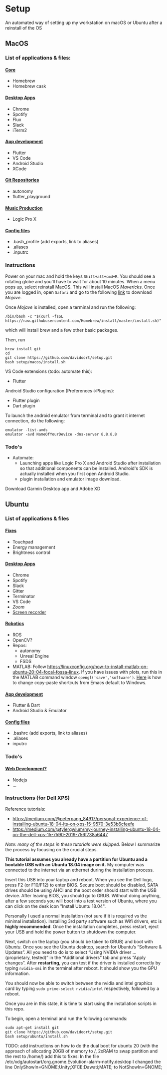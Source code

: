 # Setup
An automated way of setting up my workstation on macOS or Ubuntu after a reinstall of the OS

## MacOS
### List of applications & files:
#### [Core](macos/scripts/install.sh)
 * Homebrew
 * Homebrew cask
#### [Desktop Apps](macos/scripts/destop_apps.sh)
 * Chrome
 * Spotify
 * Flux
 * Slack
 * iTerm2
#### [App development](macos/scripts/appdevel.sh) 
 * Flutter
 * VS Code
 * Android Studio
 * XCode
#### [Git Repositories](macos/scripts/git_repos.sh)
 * autonomy
 * flutter_playground
#### [Music Production](macos/scripts/music_production.sh)
 * Logic Pro X
#### [Config files](macos/scripts/config_files.sh)
 * .bash_profile (add exports, link to aliases)
 * .aliases
 * .inputrc


### Instructions

Power on your mac and hold the keys `Shift+alt+cmd+R`. You should see a rotating globe and you'll have to wait for about 10 minutes. When a menu pops up, select reinstall MacOS. This will install MacOS _Mavericks_. Once you are logged in, open `Safari` and go to the following [link](https://support.apple.com/es-lamr/HT210190) to download _Mojave_.

Once _Mojave_ is installed, open a terminal and run the following:

```
/bin/bash -c "$(curl -fsSL https://raw.githubusercontent.com/Homebrew/install/master/install.sh)"
```
which will install brew and a few other basic packages.

Then, run 
```
brew install git
cd 
git clone https://github.com/davidoort/setup.git
bash setup/macos/install.sh 
```

VS Code extensions (todo: automate this):

* Flutter 

Android Studio configuration (Preferences->Plugins):

* Flutter plugin
* Dart plugin

To launch the android emulator from terminal and to grant it internet connection, do the following:

```
emulator -list-avds
emulator -avd NameOfYourDevice -dns-server 8.8.8.8
```

### Todo's
* Automate:
    * Launching apps like Logic Pro X and Android Studio after installation so that additional components can be installed. Android's SDK is actually installed when you first open Android Studio.
    * plugin installation and emulator image download.
    
Download Garmin Desktop app and Adobe XD

## Ubuntu
 
### List of applications & files
#### [Fixes](ubuntu/scripts/fixes.sh)
 * Touchpad
 * Energy management
 * Brightness control
#### [Desktop Apps](ubuntu/scripts/desktop_apps.sh)
 * Chrome
 * Spotify
 * Slack
 * Gitter
 * Terminator
 * VS Code
 * *Zoom*
 * [Screen recorder](https://www.ubuntupit.com/15-best-linux-screen-recorder-and-how-to-install-those-on-ubuntu/)
#### [Robotics](ubuntu/scripts/robotics.sh)
 * ROS
 * OpenCV?
 * Repos:
    * autonomy
    * Unreal Engine
    * FSDS
 * MATLAB: Follow https://linuxconfig.org/how-to-install-matlab-on-ubuntu-20-04-focal-fossa-linux. If you have issues with plots, run this in the MATLAB command window `opengl('save','software')`. [Here](https://stackoverflow.com/questions/35730436/how-to-remap-the-copy-paste-keyboard-shortcuts-in-matlab-on-ubuntu#:~:text=Go%20to%20Preferences%20%2D%3E%20Keyboard.,and%20Ctrl%2DV%2C%20respectively.) is how to change copy-paste shortcuts from Emacs default to Windows.
#### [App development](ubuntu/scripts/appdevel.sh) 
 * Flutter & Dart
 * Android Studio & Emulator
#### [Config files](ubuntu/scripts/utils.sh)
 * .bashrc (add exports, link to aliases)
 * .aliases
 * inputrc

### Todo's
#### [Web Development?](ubuntu/scripts/webdevel.sh) 
 * Nodejs
 * ...

 
### Instructions (for Dell XPS)

Reference tutorials:
* https://medium.com/@peterpang_84917/personal-experience-of-installing-ubuntu-18-04-lts-on-xps-15-9570-3e53b6cfeefe
* https://medium.com/@tylergwlum/my-journey-installing-ubuntu-18-04-on-the-dell-xps-15-7590-2019-756f738a6447

*Note: many of the steps in these tutorials were skipped*. Below I summarize the process by focusing on the crucial steps.

**This tutorial assumes you already have a partition for Ubuntu and a bootable USB with an Ubuntu 18.04 image on it.** My computer was connected to the internet via an ethernet during the installation process.

Insert this USB into your laptop and reboot. When you see the Dell logo, press F2 (or F10/F12) to enter BIOS. Secure boot should be disabled, SATA drives should be using AHCI and the boot order should start with the USB device. After leaving BIOS, you should go to GRUB. Without doing anything, after a few seconds you will boot into a test version of Ubuntu, where you can click on the desk icon "Install Ubuntu 18.04". 

Personally I used a normal installation (not sure if it is required vs the minimal installation). Installing 3rd party software such as Wifi drivers, etc is **highly recommended**. Once the installation completes, press restart, eject your USB and hold the power button to shutdown the computer. 

Next, switch on the laptop (you should be taken to GRUB) and boot with *Ubuntu*. Once you see the Ubuntu desktop, search for Ubuntu’s “Software & Updates”. All you need to do is to select “Using NVIDIA driver … (proprietary, tested)” in the “Additional drivers” tab and press “Apply changes”. After **restarting**, you can test if the driver is installed correctly by typing `nvidia-smi` in the terminal after reboot. It should show you the GPU information. 

You should now be able to switch between the nvidia and intel graphics card by typing `sudo prime-select nvidia/intel` respectively, followed by a reboot.

Once you are in this state, it is time to start using the installation scripts in this repo.

To begin, open a terminal and run the following commands:
```
sudo apt-get install git 
git clone https://github.com/davidoort/setup.git
bash setup/ubuntu/install.sh
```

TODO: add instructions on how to do the dual boot for ubuntu 20 (with the approach of allocating 20GB of memory to /, 2xRAM to swap partition and the rest to /home/)
add this to fixes:
In the file /etc/xdg/autostart/org.gnome.Evolution-alarm-notify.desktop I changed the line
OnlyShowIn=GNOME;Unity;XFCE;Dawati;MATE;
to
NotShowIn=GNOME;
